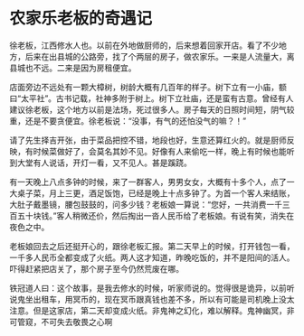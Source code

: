 # 农家乐老板的奇遇记

徐老板，江西修水人也。以前在外地做厨师的，后来想着回家开店。看了不少地方，后来在出县城的公路旁，找了个两层的房子，做农家乐。一来是人流量大，离县城也不远。二来是因为房租便宜。

店面旁边不远处有一颗大樟树，树龄大概有几百年的样子。树下立有一小庙，额曰“太平社”。古书记载，社神多附于树上。树下立社庙，还是蛮有古意。曾经有人建议徐老板，这个地方以前是法场，死过很多人。房子每天的日照时间短，阴气较重，还是不要贪便宜。徐老板说：“没事，有气的还怕没气的嘛？！”

请了先生择吉开张，由于菜品把控不错，地段也好，生意还算红火的。就是厨师反映，有时候菜做好了，会莫名其妙不见。好像有人来偷吃一样，晚上有时候也能听到大堂有人说话，开灯一看，又不见人。甚是蹊跷。

有一天晚上八点多钟的时候，来了一群客人，男男女女，大概有十多个人，点了一大桌子菜，月上三更，酒足饭饱，已经是晚上十点多钟了。为首一个客人来结账，大肚子戴墨镜，腰包鼓鼓的，问多少钱？老板娘一算说：“您好，一共消费一千三百五十块钱。”客人稍微还价，然后掏出一沓人民币给了老板娘。有说有笑，消失在夜色之中。

老板娘回去之后还挺开心的，跟徐老板汇报。第二天早上的时候，打开钱包一看，一千多人民币全都变成了火纸。两人这才知道，昨晚吃饭的，并不是阳间的活人。吓得赶紧把店关了，那个房子至今仍然荒废在哪。

铁冠道人曰：这个故事，是我去修水的时候，听家师说的。觉得很是诡异，以前听说鬼坐出租车，用冥币的，现在冥币跟真钱也差不多，所以有可能是司机晚上没太注意。但是这家店，第二天却变成火纸。非鬼神之幻化，难以解释。鬼神幽冥，非可管窥，不可失去敬畏之心啊
